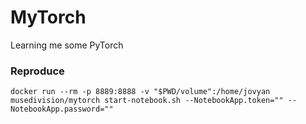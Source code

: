 # MyTorch

Learning me some PyTorch


### Reproduce
`docker run --rm -p 8889:8888 -v "$PWD/volume":/home/jovyan musedivision/mytorch start-notebook.sh --NotebookApp.token="" --NotebookApp.password=""`